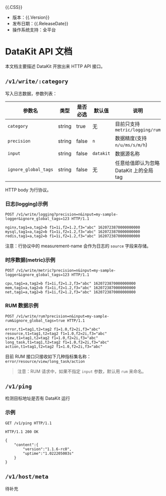 {{.CSS}}

- 版本：{{.Version}}
- 发布日期：{{.ReleaseDate}}
- 操作系统支持：全平台

# DataKit API 文档

本文档主要描述 DataKit 开放出来 HTTP API 接口。

## `/v1/write/:category`


写入日志数据，参数列表：

| 参数名               | 类型   | 是否必选 | 默认值    | 说明                                    |
| -----                | ----   | -------  | ----      | -----                                   |
| `category`           | string | true     | 无        | 目前只支持 `metric/logging/rum`         |
| `precision`          | string | false    | `n`       | 数据精度(支持 `n/u/ms/s/m/h`)           |
| `input`              | string | false    | `datakit` | 数据源名称                              |
| `ignore_global_tags` | string | false    | 无        | 任意给值即认为忽略 DataKit 上的全局 tag |

HTTP body 为行协议。

### 日志(logging)示例

```http
POST /v1/write/logging?precision=n&input=my-sample-logger&ignore_global_tags=123 HTTP/1.1

nginx,tag1=a,tag2=b f1=1i,f2=1.2,f3="abc" 1620723870000000000
mysql,tag1=a,tag2=b f1=1i,f2=1.2,f3="abc" 1620723870000000000
redis,tag1=a,tag2=b f1=1i,f2=1.2,f3="abc" 1620723870000000000
```

注意：行协议中的 measurement-name 会作为日志的 `source` 字段来存储。

### 时序数据(metric)示例

```http
POST /v1/write/metric?precision=n&input=my-sample-logger&ignore_global_tags=123 HTTP/1.1

cpu,tag1=a,tag2=b f1=1i,f2=1.2,f3="abc" 1620723870000000000
mem,tag1=a,tag2=b f1=1i,f2=1.2,f3="abc" 1620723870000000000
net,tag1=a,tag2=b f1=1i,f2=1.2,f3="abc" 1620723870000000000
```

### RUM 数据示例

```http
POST /v1/write/rum?precision=n&input=my-sample-rum&ignore_global_tags=true HTTP/1.1

error,t1=tag1,t2=tag2 f1=1.0,f2=2i,f3="abc"
resource,t1=tag1,t2=tag2 f1=1.0,f2=2i,f3="abc"
view,t1=tag1,t2=tag2 f1=1.0,f2=2i,f3="abc"
long_task,t1=tag1,t2=tag2 f1=1.0,f2=2i,f3="abc"
action,t1=tag1,t2=tag2 f1=1.0,f2=2i,f3="abc"
```

目前 RUM 接口只接收如下几种指标集名称：`error/resource/view/long_task/action`

> 注意：RUM 请求中，如果不指定 `input` 参数，默认用 `rum` 来命名。

## `/v1/ping`

检测目标地址是否有 DataKit 运行

### 示例

```http
GET /v1/ping HTTP/1.1

HTTP/1.1 200 OK

{
	"content":{
		"version":"1.1.6-rc0",
		"uptime":"1.022205003s"
	}
}
```

## `/v1/host/meta`

待补充
